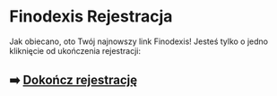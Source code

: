# Finodexis Rejestracja

Jak obiecano, oto Twój najnowszy link Finodexis! Jesteś tylko o jedno kliknięcie od ukończenia rejestracji:

## ➡️ [Dokończ rejestrację](https://tinyurl.com/bdhfp6mj)